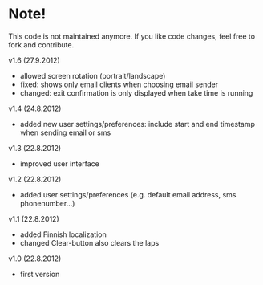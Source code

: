 # Note!
This code is not maintained anymore. If you like code changes, feel free to fork and contribute.

v1.6 (27.9.2012)
- allowed screen rotation (portrait/landscape)
- fixed: shows only email clients when choosing email sender
- changed: exit confirmation is only displayed when take time is running

v1.4 (24.8.2012)
- added new user settings/preferences: include start and end timestamp when sending email or sms


v1.3 (22.8.2012)
- improved user interface


v1.2 (22.8.2012)
- added user settings/preferences (e.g. default email address, sms phonenumber...)


v1.1 (22.8.2012)
- added Finnish localization
- changed Clear-button also clears the laps

v1.0 (22.8.2012)
- first version
